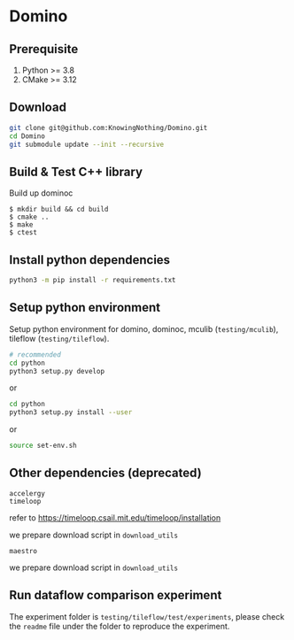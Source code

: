 # Domino

## Prerequisite
1. Python >= 3.8
2. CMake >= 3.12

## Download
```sh
git clone git@github.com:KnowingNothing/Domino.git
cd Domino
git submodule update --init --recursive
```

## Build & Test C++ library
Build up dominoc
```shell
$ mkdir build && cd build
$ cmake ..
$ make
$ ctest
```
## Install python dependencies
```sh
python3 -m pip install -r requirements.txt
```

## Setup python environment

Setup python environment for domino, dominoc, mculib (`testing/mculib`), tileflow (`testing/tileflow`).
```sh
# recommended
cd python
python3 setup.py develop
```
or
```sh
cd python
python3 setup.py install --user
```
or
```sh
source set-env.sh
```
## Other dependencies (deprecated)

```
accelergy
timeloop
```
refer to https://timeloop.csail.mit.edu/timeloop/installation

we prepare download script in `download_utils`

```
maestro
```

we prepare download script in `download_utils`

## Run dataflow comparison experiment

The experiment folder is `testing/tileflow/test/experiments`, please check the `readme` file under the folder to reproduce the experiment.
